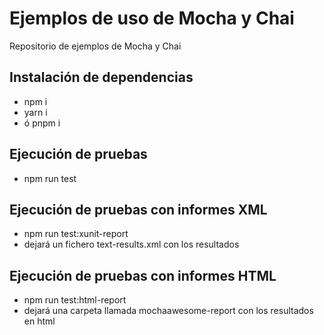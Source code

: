 # Ejemplos de uso de Mocha y Chai

Repositorio de ejemplos de Mocha y Chai

## Instalación de dependencias
- npm i
- yarn i
- ó pnpm i
## Ejecución de pruebas
- npm run test

## Ejecución de pruebas con informes XML
- npm run test:xunit-report
- dejará un fichero text-results.xml con los resultados
## Ejecución de pruebas con informes HTML
- npm run test:html-report
- dejará una carpeta llamada mochaawesome-report con los resultados en html

